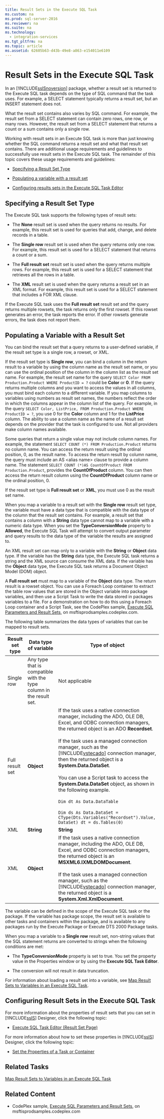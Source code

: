 ```yaml
---
title: Result Sets in the Execute SQL Task
ms.custom: na
ms.prod: sql-server-2016
ms.reviewer: na
ms.suite: na
ms.technology: 
  - integration-services
ms.tgt_pltfrm: na
ms.topic: article
ms.assetid: 62605b63-d43b-49e8-a863-e154011e6109
---
```

# Result Sets in the Execute SQL Task
  In an [!INCLUDE[ssISnoversion](../../Token/Other/ssISnoversion_md.md)] package, whether a result set is returned to the Execute SQL task depends on the type of SQL command that the task uses. For example, a SELECT statement typically returns a result set, but an INSERT statement does not.  
  
 What the result set contains also varies by SQL command. For example, the result set from a SELECT statement can contain zero rows, one row, or many rows. However, the result set from a SELECT statement that returns a count or a sum contains only a single row.  
  
 Working with result sets in an Execute SQL task is more than just knowing whether the SQL command returns a result set and what that result set contains. There are additional usage requirements and guidelines to successfully use result sets in the Execute SQL task. The remainder of this topic covers these usage requirements and guidelines:  
  
-   [Specifying a Result Set Type](#Result_set_type)  
  
-   [Populating a variable with a result set](#Populate_variable_with_result_set)  
  
-   [Configuring results sets in the Execute SQL Task Editor](#Configure_result_sets)  
  
##  <a name="Result_set_type"></a> Specifying a Result Set Type  
 The Execute SQL task supports the following types of result sets:  
  
-   The **None** result set is used when the query returns no results. For example, this result set is used for queries that add, change, and delete records in a table.  
  
-   The **Single row** result set is used when the query returns only one row. For example, this result set is used for a SELECT statement that returns a count or a sum.  
  
-   The **Full result set** result set is used when the query returns multiple rows. For example, this result set is used for a SELECT statement that retrieves all the rows in a table.  
  
-   The **XML** result set is used when the query returns a result set in an XML format. For example, this result set is used for a SELECT statement that includes a FOR XML clause.  
  
 If the Execute SQL task uses the **Full result set** result set and the query returns multiple rowsets, the task returns only the first rowset. If this rowset generates an error, the task reports the error. If other rowsets generate errors, the task does not report them.  
  
##  <a name="Populate_variable_with_result_set"></a> Populating a Variable with a Result Set  
 You can bind the result set that a query returns to a user\-defined variable, if the result set type is a single row, a rowset, or XML.  
  
 If the result set type is **Single row**, you can bind a column in the return result to a variable by using the column name as the result set name, or you can use the ordinal position of the column in the column list as the result set name. For example, the result set name for the query `SELECT Color FROM Production.Product WHERE ProductID = ?` could be **Color** or **0**. If the query returns multiple columns and you want to access the values in all columns, you must bind each column to a different variable. If you map columns to variables using numbers as result set names, the numbers reflect the order in which the columns appear in the column list of the query. For example, in the query `SELECT Color, ListPrice, FROM Production.Product WHERE ProductID = ?`, you use 0 for the **Color** column and 1 for the **ListPrice** column. The ability to use a column name as the name of a result set depends on the provider that the task is configured to use. Not all providers make column names available.  
  
 Some queries that return a single value may not include column names. For example, the statement `SELECT COUNT (*) FROM Production.Product` returns no column name. You can access the return result using the ordinal position, 0, as the result name. To access the return result by column name, the query must include an AS \<alias name\> clause to provide a column name. The statement `SELECT COUNT (*)AS CountOfProduct FROM Production.Product`, provides the **CountOfProduct** column. You can then access the return result column using the **CountOfProduct** column name or the ordinal position, 0.  
  
 If the result set type is **Full result set** or **XML**, you must use 0 as the result set name.  
  
 When you map a variable to a result set with the **Single row** result set type, the variable must have a data type that is compatible with the data type of the column that the result set contains. For example, a result set that contains a column with a **String** data type cannot map to a variable with a numeric data type. When you set the **TypeConversionMode** property to **Allowed**, the Execute SQL Task will attempt to convert output parameter and query results to the data type of the variable the results are assigned to.  
  
 An XML result set can map only to a variable with the **String** or **Object** data type. If the variable has the **String** data type, the Execute SQL task returns a string and the XML source can consume the XML data. If the variable has the **Object** data type, the Execute SQL task returns a Document Object Model \(DOM\) object.  
  
 A **Full result set** must map to a variable of the **Object** data type. The return result is a rowset object. You can use a Foreach Loop container to extract the table row values that are stored in the Object variable into package variables, and then use a Script Task to write the data stored in packages variables to a file. For a demonstration on how to do this using a Foreach Loop container and a Script Task, see the CodePlex sample, [Execute SQL Parameters and Result Sets](http://go.microsoft.com/fwlink/?LinkId=157863), on msftisprodsamples.codeplex.com.  
  
 The following table summarizes the data types of variables that can be mapped to result sets.  
  
|Result set type|Data type of variable|Type of object|  
|---------------------|---------------------------|--------------------|  
|Single row|Any type that is compatible with the type column in the result set.|Not applicable|  
|Full result set|**Object**|If the task uses a native connection manager, including the ADO, OLE DB, Excel, and ODBC connection managers, the returned object is an ADO **Recordset**.<br /><br /> If the task uses a managed connection manager, such as the [!INCLUDE[vstecado](../../Token/Other/vstecado_md.md)] connection manager, then the returned object is a **System.Data.DataSet**.<br /><br /> You can use a Script task to access the **System.Data.DataSet** object, as shown in the following example.<br /><br /> `Dim dt As Data.DataTable`<br /><br /> `Dim ds As Data.DataSet = CType(Dts.Variables("Recordset").Value, DataSet) dt = ds.Tables(0)`|  
|XML|**String**|**String**|  
|XML|**Object**|If the task uses a native connection manager, including the ADO, OLE DB, Excel, and ODBC connection managers, the returned object is an **MSXML6.IXMLDOMDocument**.<br /><br /> If the task uses a managed connection manager, such as the [!INCLUDE[vstecado](../../Token/Other/vstecado_md.md)] connection manager, the returned object is a **System.Xml.XmlDocument**.|  
  
 The variable can be defined in the scope of the Execute SQL task or the package. If the variable has package scope, the result set is available to other tasks and containers within the package, and is available to any packages run by the Execute Package or Execute DTS 2000 Package tasks.  
  
 When you map a variable to a **Single row** result set, non\-string values that the SQL statement returns are converted to strings when the following conditions are met:  
  
-   The **TypeConversionMode** property is set to true. You set the property value in the Properties window or by using the **Execute SQL Task Editor**.  
  
-   The conversion will not result in data truncation.  
  
 For information about loading a result set into a variable, see [Map Result Sets to Variables in an Execute SQL Task](../../Topics/TopicNameNotContainA/Map-Result-Sets-to-Variables-in-an-Execute-SQL-Task.md).  
  
##  <a name="Configure_result_sets"></a> Configuring Result Sets in the Execute SQL Task  
 For more information about the properties of result sets that you can set in [!INCLUDE[ssIS](../../Token/Other/ssIS_md.md)] Designer, click the following topic:  
  
-   [Execute SQL Task Editor &#40;Result Set Page&#41;](../../Topics/TopicNameNotContainA/Execute-SQL-Task-Editor--Result-Set-Page-.md)  
  
 For more information about how to set these properties in [!INCLUDE[ssIS](../../Token/Other/ssIS_md.md)] Designer, click the following topic:  
  
-   [Set the Properties of a Task or Container](../../Topics/TopicNameContainA/Set-the-Properties-of-a-Task-or-Container.md)  
  
## Related Tasks  
 [Map Result Sets to Variables in an Execute SQL Task](../../Topics/TopicNameNotContainA/Map-Result-Sets-to-Variables-in-an-Execute-SQL-Task.md)  
  
## Related Content  
  
-   CodePlex sample, [Execute SQL Parameters and Result Sets](http://go.microsoft.com/fwlink/?LinkId=157863), on msftisprodsamples.codeplex.com  
  
  
